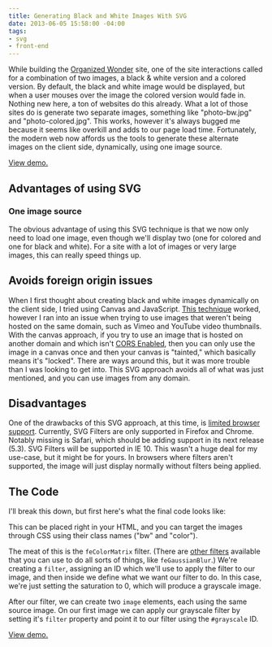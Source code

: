 ```yaml
---
title: Generating Black and White Images With SVG
date: 2013-06-05 15:58:00 -04:00
tags:
- svg
- front-end
---
```


While building the <a href="http://www.organizedwonder.com" target="_blank">Organized Wonder</a> site, one of the site interactions called for a combination of two images, a black &amp; white version and a colored version. By default, the black and white image would be displayed, but when a user mouses over the image the colored version would fade in. Nothing new here, a ton of websites do this already. What a lot of those sites do is generate two separate images, something like "photo-bw.jpg" and "photo-colored.jpg". This works, however it's always bugged me because it seems like overkill and adds to our page load time. Fortunately, the modern web now affords us the tools to generate these alternate images on the client side, dynamically, using one image source.

<a href="http://labs.sawyerhollenshead.com/lab/svg-bw-images/">View demo.</a>

## Advantages of using SVG

### One image source

The obvious advantage of using this SVG technique is that we now only need to load one image, even though we'll display two (one for colored and one for black and white). For a site with a lot of images or very large images, this can really speed things up.

## Avoids foreign origin issues

When I first thought about creating black and white images dynamically on the client side, I tried using Canvas and JavaScript. <a href="http://spyrestudios.com/html5-canvas-image-effects-black-white" target="_blank">This technique</a> worked, however I ran into an issue when trying to use images that weren't being hosted on the same domain, such as Vimeo and YouTube video thumbnails. With the canvas approach, if you try to use an image that is hosted on another domain and which isn't <a href="https://developer.mozilla.org/en/CORS_Enabled_Image" target="_blank">CORS Enabled</a>, then you can only use the image in a canvas once and then your canvas is "tainted," which basically means it's "locked". There are ways around this, but it was more trouble than I was looking to get into. This SVG approach avoids all of what was just mentioned, and you can use images from any domain.

## Disadvantages

One of the drawbacks of this SVG approach, at this time, is <a href="http://caniuse.com/svg-filters" target="_blank">limited browser support</a>. Currently, SVG Filters are only supported in Firefox and Chrome. Notably missing is Safari, which should be adding support in its next release (5.3). SVG Filters will be supported in IE 10. This wasn't a huge deal for my use-case, but it might be for yours. In browsers where filters aren't supported, the image will just display normally without filters being applied.

## The Code

I'll break this down, but first here's what the final code looks like:
<script src="https://gist.github.com/2847661.js?file=gistfile1.xml"></script>

This can be placed right in your HTML, and you can target the images through CSS using their class names ("bw" and "color").

The meat of this is the <code>feColorMatrix</code> filter. (There are <a href="http://www.w3.org/TR/SVG/filters.html" target="_blank">other filters</a> available that you can use to do all sorts of things, like <code>feGaussianBlur</code>.) We're creating a <code>filter</code>, assigning an ID which we'll use to apply the filter to our image, and then inside we define what we want our filter to do. In this case, we're just setting the saturation to 0, which will produce a grayscale image.

After our filter, we can create two <code>image</code> elements, each using the same source image. On our first image we can apply our grayscale filter by setting it's <code>filter</code> property and point it to our filter using the <code>#grayscale</code> ID.

<a href="http://labs.sawyerhollenshead.com/lab/svg-bw-images/">View demo.</a>
